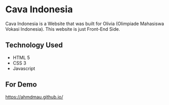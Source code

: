 # Cava Indonesia
Cava Indonesia is a Website that was built for Olivia (Olimpiade Mahasiswa Vokasi Indonesia). This website is just Front-End Side.

## Technology Used
* HTML 5
* CSS 3
* Javascript

## For Demo
https://ahmdmau.github.io/
